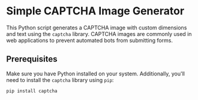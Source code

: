 # Simple CAPTCHA Image Generator

This Python script generates a CAPTCHA image with custom dimensions and text using the `captcha` library. CAPTCHA images are commonly used in web applications to prevent automated bots from submitting forms.

## Prerequisites

Make sure you have Python installed on your system. Additionally, you'll need to install the `captcha` library using `pip`:

```bash
pip install captcha
